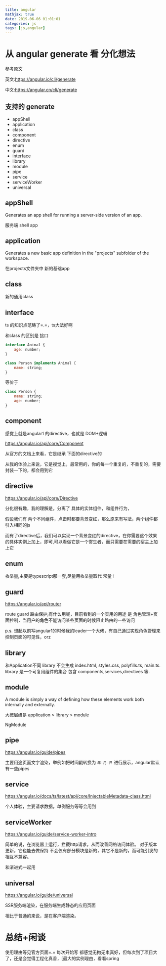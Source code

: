 ```yaml
---
title: angular
mathjax: true
date: 2019-06-06 01:01:01
categories: js
tags: [js,angular]
---
```


# 从 angular generate 看 分化想法

参考原文

英文:https://angular.io/cli/generate

中文:https://angular.cn/cli/generate

## 支持的 generate

 * appShell
 * application
 * class
 * component
 * directive
 * enum
 * guard
 * interface
 * library
 * module
 * pipe
 * service
 * serviceWorker
 * universal

## appShell

Generates an app shell for running a server-side version of an app.

服务端 shell app

## application

Generates a new basic app definition in the "projects" subfolder of the workspace.

在projects文件夹中 新的基础app

## class

新的通用class

## interface

ts 的知识点范畴了=.=，ts大法好啊

和class 的区别是 接口

```js
interface Animal {
    age: number;
}

class Person implements Animal {
    name: string;
}
```

等价于

```js
class Person {
    name: string;
    age: number;
}
```

## component

感觉上就是angular1 的directive，也就是 DOM+逻辑

https://angular.io/api/core/Component

从官方的文档上来看，它是继承 下面的directive的

从我的体验上来说，它是视觉上，最常用的，你的每一个重复的，不重复的，需要封装一下的，都会用到它

## directive

https://angular.io/api/core/Directive

分化很有趣，我的理解是，分离了 具体的实体组件，和组件行为，

假设我们有 两个不同组件，点击时都要背景变红，那么原来有写法，两个组件都引入相同的js

而有了directive后，我们可以实现一个背景变红的directive，在你需要这个效果的具体实例上加上，即可,可以看做它是一个寄生者，而只需要在需要的宿主上加上它

## enum

枚举量,主要是typescript那一套,尽量用枚举量取代 常量！

## guard

https://angular.io/api/router

route guard 路由保护,有什么用呢，目前看到的一个实用的用途 是 角色管理+页面控制，当用户的角色不能访问某些页面的时候阻止路由的一些访问

p.s. 想起以前写angular1的时候我的leader一个大佬，有自己通过实现角色管理来控制页面的可见性，orz

## library

和Application不同 library 不会生成 index.html, styles.css, polyfills.ts, main.ts. library 是一个可复用组件的集合 包含 components,services,directives 等.

## module

A module is simply a way of defining how these elements work both internally and externally.

大概层级是 application > library > module

NgModule

## pipe

https://angular.io/guide/pipes

主要用途页面文字渲染，举例如把时间戳转换为 `年-月-日` 进行展示，angular默认有一些pipes

## service

https://angular.io/docs/ts/latest/api/core/InjectableMetadata-class.html

个人体验，主要请求数据，单例服务等等会用到

## serviceWorker

https://angular.io/guide/service-worker-intro

简单的说，在浏览器上运行，拦截http请求，从而改善网络访问体验。 对于版本更新，它也能去做保持 不会仅有部分模块是新的，其它不是新的，而可能引发的相互不兼容。

和渐进式一起用

## universal

https://angular.io/guide/universal

SSR服务端渲染，在服务端生成静态的应用页面

相比于普通的来说，是在客户端渲染。

# 总结+闲谈

使用理由等见官方页面=.= 每次开始写 都感觉无拘无束真好，但每次到了项目大了，还是会觉得工程化真香，[最大的实例理由，看看spring

